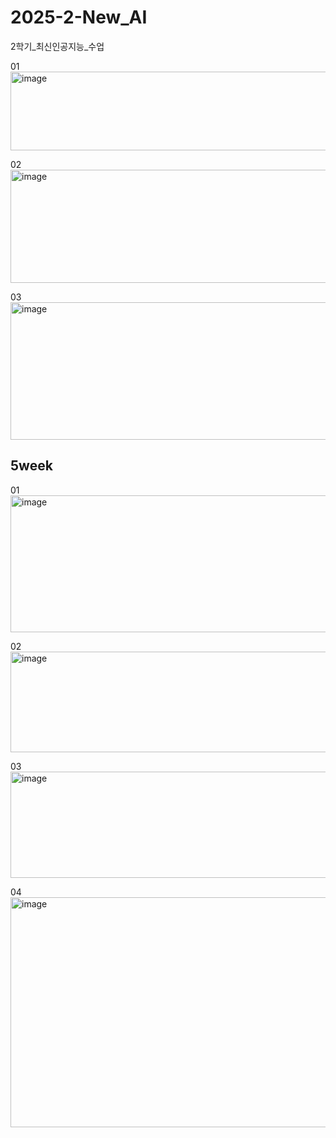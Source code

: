 # 2025-2-New_AI
2학기_최신인공지능_수업

01
<img width="824" height="126" alt="image" src="https://github.com/user-attachments/assets/913d33a4-458e-431e-9863-903b1abca6fd" />

02
<img width="1091" height="181" alt="image" src="https://github.com/user-attachments/assets/c641b753-387a-4538-84de-1ac3d28a985a" />

03
<img width="817" height="220" alt="image" src="https://github.com/user-attachments/assets/4d36e209-f88a-408b-93f5-890cee6acfb1" />

## 5week
01
<img width="1453" height="219" alt="image" src="https://github.com/user-attachments/assets/b1b3c87c-552a-4215-a0a2-13e13dc3f886" />

02
<img width="1457" height="161" alt="image" src="https://github.com/user-attachments/assets/8dfb0957-d584-4e27-8919-1e5e2ec62431" />

03
<img width="1471" height="170" alt="image" src="https://github.com/user-attachments/assets/6168e9e5-c8e4-4430-84a2-c111929564ed" />

04
<img width="1464" height="368" alt="image" src="https://github.com/user-attachments/assets/cfd46d29-ef26-4643-a177-a05ec25813a7" />
